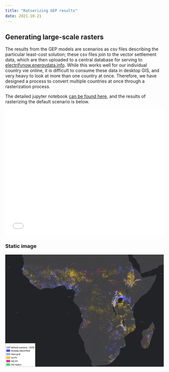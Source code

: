 ```yaml
---
title: "Ratserizing GEP results"
date: 2021-10-21
--- 
```

## Generating large-scale rasters
The results from the GEP models are scenarios as csv files describing the particular least-cost solution; these csv files join to the vector settlement data, which are then uploaded to a central database for serving to [electrifynow.energydata.info](https://electrifynow.energydata.info). While this works well for our individual country vie online, it is difficult to consume these data in desktop GIS, and very heavy to look at more than one country at once. Therefore, we have designed a process to convert multiple countries at once through a rasterization process.

The detailed jupyter notebook [can be found here](), and the results of rasterizing the default scenario is below.

<style>.embed-container {position: relative; padding-bottom: 80%; height: 0; max-width: 100%;} .embed-container iframe, .embed-container object, .embed-container iframe{position: absolute; top: 0; left: 0; width: 100%; height: 100%;} small{position: absolute; z-index: 40; bottom: 0; margin-bottom: -15px;}</style><div class="embed-container"><iframe width="500" height="400" frameborder="0" scrolling="no" marginheight="0" marginwidth="0" title="GEP default map" src="//www.arcgis.com/apps/Embed/index.html?webmap=b2fdb4d597a049b9b6d498eedd3f4d5f&extent=-27.9107,-48.8213,58.0464,42.6664&zoom=true&previewImage=false&scale=true&disable_scroll=true&theme=light"></iframe></div>
  
### Static image  
  
![GEP default Scenario](https://raw.githubusercontent.com/global-electrification-platform/gep_results_analysis/gh-pages/_posts/media/GEP_v2_0_0_0_1_0_0.png)
